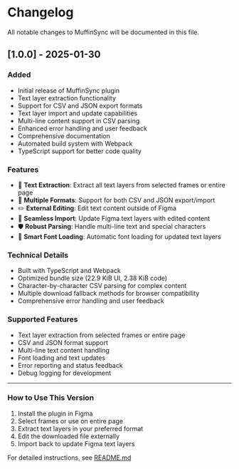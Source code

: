 # Changelog

All notable changes to MuffinSync will be documented in this file.

## [1.0.0] - 2025-01-30

### Added
- Initial release of MuffinSync plugin
- Text layer extraction functionality
- Support for CSV and JSON export formats
- Text layer import and update capabilities
- Multi-line content support in CSV parsing
- Enhanced error handling and user feedback
- Comprehensive documentation
- Automated build system with Webpack
- TypeScript support for better code quality

### Features
- 🧁 **Text Extraction**: Extract all text layers from selected frames or entire page
- 📄 **Multiple Formats**: Support for both CSV and JSON export/import
- ✏️ **External Editing**: Edit text content outside of Figma
- 🔄 **Seamless Import**: Update Figma text layers with edited content
- 🛡️ **Robust Parsing**: Handle multi-line text and special characters
- 🎯 **Smart Font Loading**: Automatic font loading for updated text layers

### Technical Details
- Built with TypeScript and Webpack
- Optimized bundle size (22.9 KiB UI, 2.38 KiB code)
- Character-by-character CSV parsing for complex content
- Multiple download fallback methods for browser compatibility
- Comprehensive error handling and user feedback

### Supported Features
- Text layer extraction from selected frames or entire page
- CSV and JSON format support
- Multi-line text content handling
- Font loading and text updates
- Error reporting and status feedback
- Debug logging for development

---

### How to Use This Version
1. Install the plugin in Figma
2. Select frames or use on entire page
3. Extract text layers in your preferred format
4. Edit the downloaded file externally
5. Import back to update Figma text layers

For detailed instructions, see [README.md](README.md)
